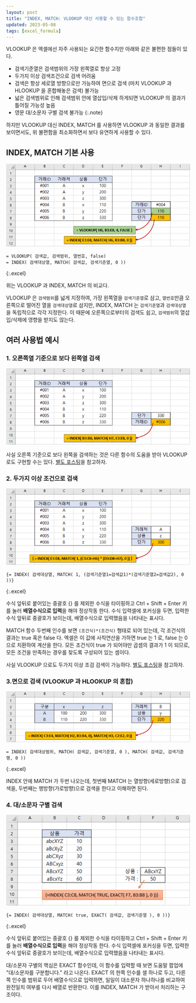 ```yaml
---
layout: post
title: "INDEX, MATCH: VLOOKUP 대신 사용할 수 있는 함수조합"
updated: 2023-05-08
tags: [excel_formula]
---
```


VLOOKUP 은 엑셀에선 자주 사용되는 요긴한 함수지만 아래와 같은 불편한 점들이 있다.

- 검색기준열은 검색범위의 가장 왼쪽열로 항상 고정
- 두가지 이상 검색조건으로 검색 어려움
- 검색은 항상 세로열 방향으로만 가능하여 면으로 검색 (마치 VLOOKUP 과 HLOOKUP 을 혼합해놓은 검색) 불가능
- 넓은 검색범위로 인해 검색범위 안에 열삽입/삭제 하게되면 VLOOKUP 의 결과가 틀어질 가능성 높음
- 영문 대/소문자 구별 검색 불가능
{:.note}

하지만 VLOOKUP 대신 INDEX, MATCH 를 사용하면 VLOOKUP 과 동일한 결과를 보이면서도, 위 불편함을 최소화하면서 보다 유연하게 사용할 수 있다.

## INDEX, MATCH 기본 사용

![그림00](/img/excel_formula/formula-2410-00.png)

```excel
= VLOOKUP( 검색값, 검색범위, 열번호, false)
= INDEX( 검색대상열, MATCH( 검색값, 검색기준열, 0 ))
```
{:.excel}

위는 VLOOKUP 과 INDEX, MATCH 의 비교다.

VLOOKUP 은 `검색범위`를 넓게 지정하여, 가장 왼쪽열을 `검색기준열`로 삼고, `열번호`만큼 오른쪽으로 떨어진 열을 `검색대상열`로 삼지만, INDEX, MATCH 는 `검색기준열`과 `검색대상열`을 독립적으로 각각 지정한다. 이 때문에 오른쪽으로부터의 검색도 쉽고, `검색범위`의 열삽입/삭제에 영향을 받지도 않는다.

## 여러 사용법 예시

### 1. 오른쪽열 기준으로 보다 왼쪽열 검색

![그림01](/img/excel_formula/formula-2410-01.png)

사실 오른쪽 기준으로 보다 왼쪽을 검색하는 것은 다른 함수의 도움을 받아 VLOOKUP 로도 구현할 수는 있다. [별도 포스팅](/post/excel-formula-vlookup-from-right-to-left)을 참고하자.

### 2. 두가지 이상 조건으로 검색

![그림02](/img/excel_formula/formula-2410-02.png)

```excel
{= INDEX( 검색대상열, MATCH( 1, (검색기준열1=검색값1)*(검색기준열2=검색값2), 0 ))}
```
{:.excel}

수식 앞뒤로 붙어있는 중괄호 {} 를 제외한 수식을 타이핑하고 Ctrl + Shift + Enter 키를 눌러 **배열수식으로 입력**을 해야 정상작동 한다. 수식 입력셀에 포커싱을 두면, 입력한 수식 앞뒤로 중괄호가 보이는데, 배열수식으로 입력했음을 나타내는 표시다.

MATCH 함수 두번째 인수를 보면 `(조건식)*(조건식)` 형태로 되어 있는데, 각 조건식의 결과는 true 혹은 false 다. 엑셀은 이 값에 사칙연산을 가하면 true 는 1 로, false 는 0 으로 치환하여 계산을 한다. 모든 조건식이 true 가 되어야만 곱셈의 결과가 1 이 되므로, 모든 조건을 만족하는 경우를 찾도록 구성되어 있는 셈이다.

사실 VLOOKUP 으로도 두가지 이상 조검 검색이 가능하다. [별도 포스팅](/post/excel-formula-multiple-criteria-vlookup)을 참고하자.

### 3.면으로 검색 (VLOOKUP 과 HLOOKUP 의 혼합)

![그림03](/img/excel_formula/formula-2410-03.png)

```excel
= INDEX( 검색대상범위, MATCH( 검색값, 검색기준열, 0 ), MATCH( 검색값, 검색기준행, 0 ))
```
{:.excel}

INDEX 안에 MATCH 가 두번 나오는데, 첫번째 MATCH 는 열방향(세로방향)으로 검색을, 두번째는 행방향(가로방향)으로 검색을 한다고 이해하면 된다.

### 4. 대/소문자 구별 검색

![그림04](/img/excel_formula/formula-2410-04.png)

```excel
{= INDEX( 검색대상열, MATCH( true, EXACT( 검색값, 검색기준열 ), 0 ))}
```
{:.excel}

수식 앞뒤로 붙어있는 중괄호 {} 를 제외한 수식을 타이핑하고 Ctrl + Shift + Enter 키를 눌러 **배열수식으로 입력**을 해야 정상작동 한다. 수식 입력셀에 포커싱을 두면, 입력한 수식 앞뒤로 중괄호가 보이는데, 배열수식으로 입력했음을 나타내는 표시다.

대/소문자 구별의 핵심은 EXACT 함수인데, 이 함수를 입력할 때 보면 도움말 팝업에 "대/소문자를 구분합니다." 라고 나온다. EXACT 의 한쪽 인수를 셀 하나로 두고, 다른쪽 인수를 범위로 두어 배열수식으로 입력하면, 일일이 대소문자 하나하나를 비교하여 완전일치 여부를 다시 배열로 반환한다. 이를 INDEX, MATCH 가 받아서 처리하는 구조이다.